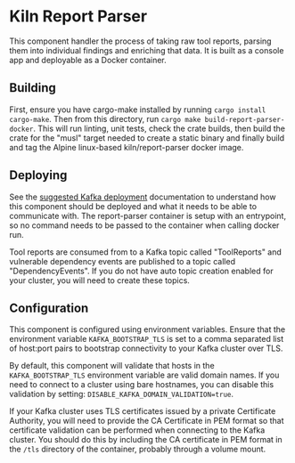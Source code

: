 # Kiln Report Parser 

This component handler the process of taking raw tool reports, parsing them into individual findings and enriching that data. It is built as a console app and deployable as a Docker container.

## Building
First, ensure you have cargo-make installed by running `cargo install cargo-make`. Then from this directory, run `cargo make build-report-parser-docker`. This will run linting, unit tests, check the crate builds, then build the crate for the "musl" target needed to create a static binary and finally build and tag the Alpine linux-based kiln/report-parser docker image.

## Deploying
See the [suggested Kafka deployment](../docs/suggested_kafka_deployment.md) documentation to understand how this component should be deployed and what it needs to be able to communicate with. The report-parser container is setup with an entrypoint, so no command needs to be passed to the container when calling docker run.

Tool reports are consumed from to a Kafka topic called "ToolReports" and vulnerable dependency events are published to a topic called "DependencyEvents". If you do not have auto topic creation enabled for your cluster, you will need to create these topics.

## Configuration
This component is configured using environment variables. Ensure that the environment variable `KAFKA_BOOTSTRAP_TLS` is set to a comma separated list of host:port pairs to bootstrap connectivity to your Kafka cluster over TLS.

By default, this component will validate that hosts in the `KAFKA_BOOTSTRAP_TLS` environment variable are valid domain names. If you need to connect to a cluster using bare hostnames, you can disable this validation by setting: `DISABLE_KAFKA_DOMAIN_VALIDATION=true`.

If your Kafka cluster uses TLS certificates issued by a private Certificate Authority, you will need to provide the CA Certificate in PEM format so that certificate validation can be performed when connecting to the Kafka cluster. You should do this by including the CA certificate in PEM format in the `/tls` directory of the container, probably through a volume mount.
